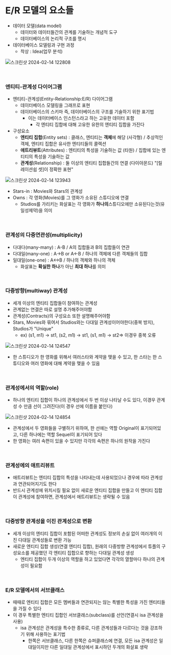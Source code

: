 # E/R 모델의 요소들
* 데이터 모델(data model)
  * 데이터와 데이터들간의 관계를 기술하는 개념적 도구
  * 데이터베이스의 논리적 구조를 명시
* 데이터베이스 모델링과 구현 과정
  * 착상 : Idea(업무 분석)

![스크린샷 2024-02-14 122808](https://github.com/kim-do-kyun/My_Study/assets/70315428/18f6f597-21a5-44c3-852d-19e1bacf72c5)

<br>

### 엔티티-관계성 다이어그램
* 엔티티-관계성(Entity-Relationship:E/R) 다이어그램
  * 데이터베이스 모델링을 그래프로 표현
  * 데이터베이스의 스키마 즉, 데이터베이스의 구조를 기술하기 위한 표기법
    * 이는 데이터베이스 인스턴스라고 하는 고유한 데이터 포함
      * 각 엔티티 집합에 대해 고유한 유한의 엔티티 집합을 가진다
* 구성요소
  * **엔티티 집합**(Entity sets) : 클래스, 엔티티는 **객체**에 해당 (사각형) / 추상적인 객체, 엔티티 집합은 유사한 엔티티들의 콜렉션
  * **애트리뷰트**(Attributes) : 엔티티의 특성을 기술하는 값 (타원) / 집합에 있는 엔티티의 특성을 기술하는 값
  * **관계성**(Relationship) : 둘 이상의 엔티티 집합들간의 연결 (다이아몬드) "[릴레이션쉽 셋]이 정확한 표현"

![스크린샷 2024-02-14 123943](https://github.com/kim-do-kyun/My_Study/assets/70315428/3d706be6-04d0-42e6-a267-4eb1aab88e16)
* Stars-in : Movies와 Stars의 관계성
* Owns : 각 영화(Movies)를 그 영화가 소유된 스튜디오에 연결
  * Studios를 가리키는 화살표는 각 영화가 **하나의**스튜디오에만 소유된다는것(유일성제약)을 의미

<br>

### 관계성의 다중연관성(multiplicity)
* 다대다(many-many) : A-B / A의 집합들과 B의 집합들이 연관
* 다대일(many-one) : A->B or A<-B / 하나의 객체에 다른 객체들의 집합
* 일대일(one-one) : A<->B / 하나의 객체와 하나의 객체
  * 화살표는 **확실한 하나**가 아닌 **최대 하나**를 의미

<br>

### 다중방향(multiway) 관계성
* 세개 이상의 엔티티 집합들이 참여하는 관계성
* 관계없는 연결은 따로 설명 추가해주어야함
* 관계성(Contracts)의 구성요소 또한 설명해주어야함
* Stars, Movies와 묶여서 Studios와는 다대일 관계성이어야한다(중복 방지), Studios가 "Unique"
  * ex) (s1, m1) -> st1, (s2, m1) -> st1, (s1, m1) -> st2=> 이경우 중복 오류

![스크린샷 2024-02-14 124547](https://github.com/kim-do-kyun/My_Study/assets/70315428/63e4757a-d35d-4ab6-802b-75312d3f1baf)
* 한 스튜디오가 한 영화를 위해서 여러스타와 계약을 맺을 수 있고, 한 스타는 한 스튜디오와 여러 영화에 대해 계약을 맺을 수 있음

<br>

### 관계성에서의 역할(role)
* 하나의 엔티티 집합이 하나의 관계성에서 두 번 이상 나타날 수도 있다, 이경우 관계성 수 만큼 선이 그려진다(이 경우 선에 이름을 붙인다)

![스크린샷 2024-02-14 124854](https://github.com/kim-do-kyun/My_Study/assets/70315428/02cb9bd0-4b3b-493e-858e-f81b395b7a36)
* 관계성에서 두 영화들을 구별하기 위하여, 한 선에는 역할 Original이 표기되어있고, 다른 하나에는 역할 Sequel이 표기되어 있다
* 한 영화는 여러 속편이 있을 수 있지만 각각의 속편은 하나의 원작을 가진다

<br>

### 관계성에의 애트리뷰트
* 애트리뷰트는 엔티티 집합의 특성을 나타내는데 사용되었으나 경우에 따라 관계성과 연관되어지기도 한다
* 반드시 관계성에 위치시킬 필요 없이 새로운 엔티티 집합을 만들고 이 엔티티 집합이 관계성에 참여하면, 관계성에서 애트리뷰트는 생략될 수 있음

<br>

### 다중방향 관계성을 이진 관계성으로 변환
* 세개 이상의 엔티티 집합이 포함된 어떠한 관계성도 정보의 손실 없이 여러개의 이진 다대일 관계성들로 변환 가능
* 새로운 엔티티 집합 생성(연결 엔티티 집합), 원래의 다중방향 관계성에서 튜플의 구성요소를 제공했던 각 엔티티 집합으로 향하는 다대일 관계성 생성
  * 엔티티 집합이 두개 이상의 역할을 하고 있었다면 각각의 열할마다 하나의 관계성이 필요함

<br>

### E/R 모델에서의 서브클래스
* 때때로 엔티티 집합은 모든 멤버들과 연관되지는 않는 특별한 특성을 가진 엔티티들을 가질 수 있다
* 이 경우 특별한 엔티티 집합인 서브클래스(subclass)를 선언(연결시 isa 관계성을 사용)
  * isa 관계성은 관계성을 특수한 종류로, 다른 관계성들과 다르다는 것을 강조하기 위해 사용하는 표기법
    * 한쪽은 서브클래스, 다른 한쪽은 슈퍼클래스에 연결, 모든 isa 관계성은 일대일이지만 다른 일대일 관계성에서 표시하던 두개의 화살표 생략